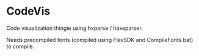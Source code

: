 CodeVis
=======

Code visualization thingie using hxparse / haxeparser.

Needs precompiled fonts (compiled using FlexSDK and CompileFonts.bat) to compile.
